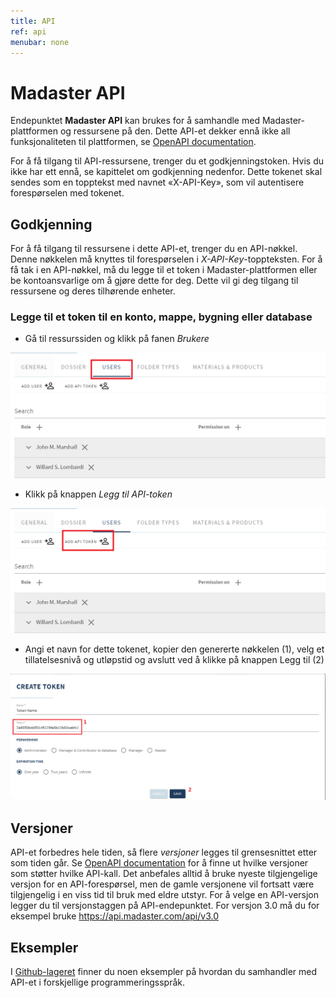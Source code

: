 ```yaml
---
title: API
ref: api
menubar: none
---
```


# Madaster API
Endepunktet **Madaster API** kan brukes for å samhandle med Madaster-plattformen og ressursene på den.
Dette API-et dekker ennå ikke all funksjonaliteten til plattformen, se [OpenAPI documentation](https://api.madaster.com/).

For å få tilgang til API-ressursene, trenger du et godkjenningstoken.
Hvis du ikke har ett ennå, se kapittelet om godkjenning nedenfor.
Dette tokenet skal sendes som en topptekst med navnet «X-API-Key», som vil autentisere forespørselen med tokenet.

## Godkjenning
For å få tilgang til ressursene i dette API-et, trenger du en API-nøkkel. Denne nøkkelen må knyttes til forespørselen i *X-API-Key*-toppteksten.
For å få tak i en API-nøkkel, må du legge til et token i Madaster-plattformen eller be kontoansvarlige om å gjøre dette for deg.
Dette vil gi deg tilgang til ressursene og deres tilhørende enheter.

### Legge til et token til en konto, mappe, bygning eller database
- Gå til ressurssiden og klikk på fanen *Brukere*

<img src="/assets/images/api/addtoken1.png" class="api-img"/>

- Klikk på knappen *Legg til API-token*

<img src="/assets/images/api/addtoken2.png" class="api-img"/>

- Angi et navn for dette tokenet, kopier den genererte nøkkelen (1), velg et tillatelsesnivå og utløpstid og avslutt ved å klikke på knappen Legg til (2)

<img src="/assets/images/api/addtoken3.png" class="api-img form-img"/>

## Versjoner
API-et forbedres hele tiden, så flere *versjoner* legges til grensesnittet etter som tiden går. Se [OpenAPI documentation](https://api.madaster.com/) for å finne ut hvilke versjoner som støtter hvilke API-kall. Det anbefales alltid å bruke nyeste tilgjengelige versjon for en API-forespørsel, men de gamle versjonene vil fortsatt være tilgjengelig i en viss tid til bruk med eldre utstyr. For å velge en API-versjon legger du til versjonstaggen på API-endepunktet. For versjon 3.0 må du for eksempel bruke https://api.madaster.com/api/v3.0

## Eksempler
I [Github-lageret](https://github.com/Madaster/examples) finner du noen eksempler på hvordan du samhandler med API-et i forskjellige programmeringsspråk.
